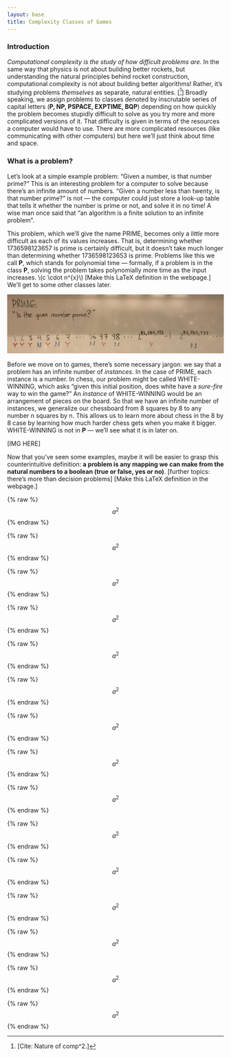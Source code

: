 ```yaml
---
layout: base
title: Complexity Classes of Games
---
```


### Introduction

_Computational complexity is the study of how difficult problems are._ In the same way that physics is not about building better rockets, but understanding the natural principles behind rocket construction, computational complexity is not about building better algorithms! Rather, it’s studying problems _themselves_ as separate, natural entities. [[^1]] Broadly speaking, we assign problems to classes denoted by inscrutable series of capital letters (**P, NP, PSPACE, EXPTIME, BQP**) depending on how quickly the problem becomes stupidly difficult to solve as you try more and more complicated versions of it. That difficulty is given in terms of the resources a computer would have to use. There are more complicated resources (like communicating with other computers) but here we’ll just think about time and space.

### What is a problem?

Let’s look at a simple example problem: “Given a number, is that number prime?” This is an interesting problem for a computer to solve because there’s an infinite amount of numbers. “Given a number less than twenty, is that number prime?” is not — the computer could just store a look-up table that tells it whether the number is prime or not, and solve it in no time! A wise man once said that “an algorithm is a finite solution to an infinite problem”.

This problem, which we’ll give the name PRIME, becomes only a _little_ more difficult as each of its values increases. That is, determining whether 1736598123657 is prime is certainly difficult, but it doesn’t take much longer than determining whether 1736598123653 is prime. Problems like this we call **P**, which stands for polynomial time — formally, if a problem is in the class **P**, solving the problem takes polynomially more time as the input increases. \\(c \cdot n^{x}\\) [Make this LaTeX definition in the webpage.] We’ll get to some other classes later.

![](img1.jpeg)

Before we move on to games, there’s some necessary jargon: we say that a problem has an infinite number of _instances_. In the case of PRIME, each instance is a number. In chess, our problem might be called WHITE-WINNING, which asks “given this initial position, does white have a _sure-fire_ way to win the game?” An _instance_ of WHITE-WINNING would be an arrangement of pieces on the board. So that we have an infinite number of instances, we generalize our chessboard from 8 squares by 8 to any number n squares by n. This allows us to learn more about chess in the 8 by 8 case by learning how much harder chess gets when you make it bigger. WHITE-WINNING is not in **P** — we’ll see what it is in later on.

[IMG HERE]

Now that you’ve seen some examples, maybe it will be easier to grasp this counterintuitive definition: **a problem is any mapping we can make from the natural numbers to a boolean (true or false, yes or no)**. [further topics: there’s more than decision problems] [Make this LaTeX definition in the webpage.]



{% raw %}
$$a^2$$
{% endraw %}
  
{% raw %}
$$a^2$$
{% endraw %}
  
  {% raw %}
$$a^2$$
{% endraw %}
  
  {% raw %}
$$a^2$$
{% endraw %}
  
  {% raw %}
$$a^2$$
{% endraw %}
  
  {% raw %}
$$a^2$$
{% endraw %}
  
  {% raw %}
$$a^2$$
{% endraw %}
  
  {% raw %}
$$a^2$$
{% endraw %}
  
  {% raw %}
$$a^2$$
{% endraw %}
  
  {% raw %}
$$a^2$$
{% endraw %}
  
  {% raw %}
$$a^2$$
{% endraw %}
  
  {% raw %}
$$a^2$$
{% endraw %}
  
  {% raw %}
$$a^2$$
{% endraw %}
  
  {% raw %}
$$a^2$$
{% endraw %}
  
  {% raw %}
$$a^2$$
{% endraw %}
  
[^1]: [Cite: Nature of comp^2.]
